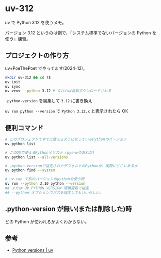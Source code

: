 # uv-312

uv で Python 3.12 を使うメモ。

バージョン 3.12 というのは例で、「システム標準でないバージョンの Python を使う」練習。

## プロジェクトの作り方

uv+PoeThePoet でやってます(2024-12)。

```sh
mkdir uv-312 && cd !$
uv init
uv sync
uv venv --python 3.12 # なければ自動ダウンロードされる
```

`.python-version` を編集して `3.12` に書き換え

`uv run python --version` で `Python 3.12.x` と表示されたら OK

## 便利コマンド

```sh
# このプロジェクトですでに使えるようになっているPythonのバージョン
uv python list

# このOSで使えるPython全リスト (pyenvのあれだ)
uv python list --all-versions

# .python-versionで指定されたデフォルトのPythonが、実際にどこにあるか
uv python find --system

# uv run で別のバージョンのpythonを使う例
uv run --python 3.10 python --version
## または UV_PYTHON_VERSION 環境変数で指定
## --python オプションでパスを指定してもいいらしい。
```

## .python-version が無い(または削除した)時

どの Python が使われるかよくわからない。

## 参考

- [Python versions | uv](https://docs.astral.sh/uv/concepts/python-versions/)
